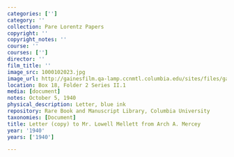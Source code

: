 ```yaml
---
categories: ['']
category: ''
collection: Pare Lorentz Papers
copyright: ''
copyright_notes: ''
course: ''
courses: ['']
director: ''
film_title: ''
image_src: 1000102023.jpg
image_url: http://gainesfilm.qa-lamp.ccnmtl.columbia.edu/sites/files/gainesfilm/images/1000102023.jpg
location: Box 18, Folder 2 Series II.1
media: [document]
notes: October 5, 1940
physical_description: Letter, blue ink
repository: Rare Book and Manuscript Library, Columbia University
taxonomies: [Document]
title: Letter (copy) to Mr. Lowell Mellett from Arch A. Mercey
year: '1940'
years: ['1940']

---
```

